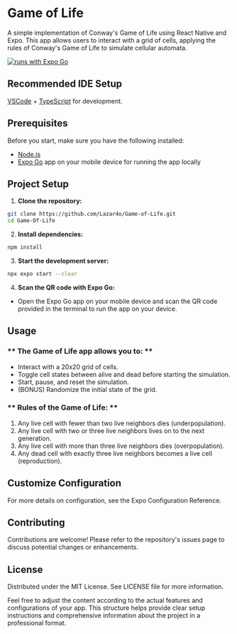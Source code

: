 # Game of Life
A simple implementation of Conway's Game of Life using React Native and Expo. This app allows users to interact with a grid of cells, applying the rules of Conway's Game of Life to simulate cellular automata.

[![runs with Expo Go](https://img.shields.io/badge/Runs%20with%20Expo%20Go-000.svg?style=flat-square&logo=EXPO&labelColor=f3f3f3&logoColor=000)](https://expo.dev/client)

## Recommended IDE Setup
[VSCode](https://code.visualstudio.com/) + [TypeScript](https://marketplace.visualstudio.com/items?itemName=ms-vscode.vscode-typescript-next) for development.

## Prerequisites

Before you start, make sure you have the following installed:
- [Node.js](https://nodejs.org/)
- [Expo Go](https://expo.dev/client) app on your mobile device for running the app locally

## Project Setup
1. **Clone the repository:**
```sh
git clone https://github.com/Lazar4o/Game-of-Life.git
cd Game-Of-Life
```
2. **Install dependencies:**
```sh
npm install
```
3. **Start the development server:**
```sh
npx expo start --clear
```
4. **Scan the QR code with Expo Go:**
- Open the Expo Go app on your mobile device and scan the QR code provided in the terminal to run the app on your device.
  
## Usage

### ** The Game of Life app allows you to: **
- Interact with a 20x20 grid of cells.
- Toggle cell states between alive and dead before starting the simulation.
- Start, pause, and reset the simulation.
- (BONUS) Randomize the initial state of the grid.

### ** Rules of the Game of Life: **
1. Any live cell with fewer than two live neighbors dies (underpopulation).
2. Any live cell with two or three live neighbors lives on to the next generation.
3. Any live cell with more than three live neighbors dies (overpopulation).
4. Any dead cell with exactly three live neighbors becomes a live cell (reproduction).

## Customize Configuration
For more details on configuration, see the Expo Configuration Reference.

## Contributing
Contributions are welcome! Please refer to the repository's issues page to discuss potential changes or enhancements.

## License
Distributed under the MIT License. See LICENSE file for more information.

Feel free to adjust the content according to the actual features and configurations of your app. This structure helps provide clear setup instructions and comprehensive information about the project in a professional format.
